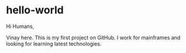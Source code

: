 # hello-world
Hi Humans,

Vinay here. This is my first project on GitHub. I work for mainframes and looking for learning latest technologies.

